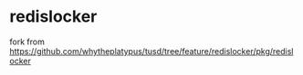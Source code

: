 # redislocker
fork from https://github.com/whytheplatypus/tusd/tree/feature/redislocker/pkg/redislocker
